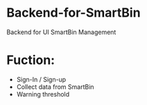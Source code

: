 # Backend-for-SmartBin
Backend for UI SmartBin Management

# Fuction:
* Sign-In / Sign-up
* Collect data from SmartBin
* Warning threshold
